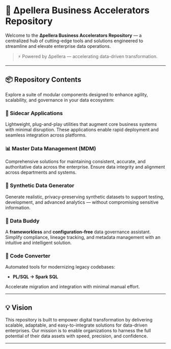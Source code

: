 # 🚀 Δpellera Business Accelerators Repository

Welcome to the **Δpellera Business Accelerators Repository** — a centralized hub of cutting-edge tools and solutions engineered to streamline and elevate enterprise data operations.

> ⚡ Powered by Δpellera — accelerating data-driven transformation.

---

## 📦 Repository Contents

Explore a suite of modular components designed to enhance agility, scalability, and governance in your data ecosystem:

### 🔧 Sidecar Applications
Lightweight, plug-and-play utilities that augment core business systems with minimal disruption. These applications enable rapid deployment and seamless integration across platforms.

### 📊 Master Data Management (MDM)
Comprehensive solutions for maintaining consistent, accurate, and authoritative data across the enterprise. Ensure data integrity and alignment across departments and systems.

### 🧪 Synthetic Data Generator
Generate realistic, privacy-preserving synthetic datasets to support testing, development, and advanced analytics — without compromising sensitive information.

### 🧠 Data Buddy
A **frameworkless** and **configuration-free** data governance assistant. Simplify compliance, lineage tracking, and metadata management with an intuitive and intelligent solution.

### 🔄 Code Converter
Automated tools for modernizing legacy codebases:
- **PL/SQL → Spark SQL**

Accelerate migration and integration with minimal manual effort.

---

## 💡 Vision

This repository is built to empower digital transformation by delivering scalable, adaptable, and easy-to-integrate solutions for data-driven enterprises. Our mission is to enable organizations to harness the full potential of their data assets with speed, precision, and confidence.

---

